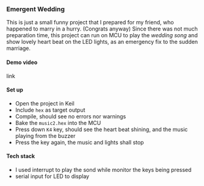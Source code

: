 ### Emergent Wedding

This is just a small funny project that I prepared for my friend, who happened to marry in a hurry. (Congrats anyway) Since there was not much preparation time, this project can run on MCU to play the _wedding song_ and show lovely heart beat on the LED lights, as an emergency fix to the sudden marriage.

#### Demo video

link

#### Set up

* Open the project in Keil
* Include `hex` as target output
* Compile, should see no errors nor warnings
* Bake the `music2.hex` into the MCU
* Press down `K4` key, should see the heart beat shining, and the music playing from the buzzer
* Press the key again, the music and lights shall stop

#### Tech stack

* I used interrupt to play the sond while monitor the keys being pressed
* serial input for LED to display